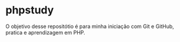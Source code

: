 # phpstudy

O objetivo desse repositótio é para minha iniciação com Git e GitHub, pratica e aprendizagem em PHP.
